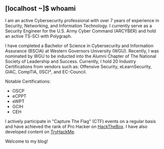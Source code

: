 ## [localhost ~]$ whoami

I am an active Cybersecurity professional with over 7 years of experience in Security, Networking, and Information Technology. I currently serve as a Security Engineer for the U.S. Army Cyber Command (ARCYBER) and hold an active TS-SCI with Polygraph. 

I have completed a Bachelor of Science in Cybersecurity and Information Assurance (BSCIA) at Western Governors University (WGU). Recently, I was nominated by WGU to be inducted into the Alumni Chapter of The National Society of Leadership and Success. Currently, I hold 20 Industry Certifications from vendors such as: Offensive Security, eLearnSecurity, GIAC, CompTIA, (ISC)², and EC-Council.

Notable Certifications:
- OSCP
- eCPPT
- eWPT
- GCIH
- CEH

I actively participate in "Capture The Flag" (CTF) events on a regular basis and have achieved the rank of Pro Hacker on [HackTheBox](https://www.hackthebox.com/home/users/profile/167576). I have also developed content on [TryHackMe](https://www.tryhackme.com/jr/beskarnights). 

Welcome to my blog!
